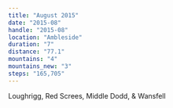 ```yaml
---
title: "August 2015"
date: "2015-08"
handle: "2015-08"
location: "Ambleside"
duration: "7"
distance: "77.1"
mountains: "4"
mountains_new: "3"
steps: "165,705"
---
```


Loughrigg, Red Screes, Middle Dodd, & Wansfell